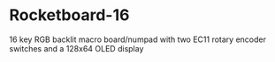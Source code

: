 # Rocketboard-16
 16 key RGB backlit macro board/numpad with two EC11 rotary encoder switches and a 128x64 OLED display
